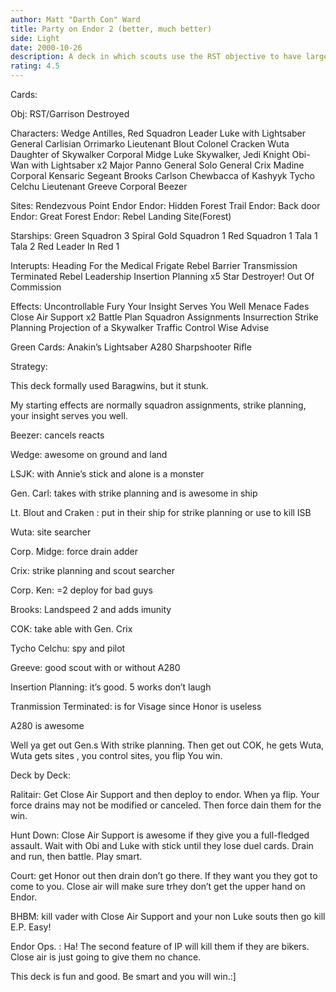 ```yaml
---
author: Matt "Darth Con" Ward
title: Party on Endor 2 (better, much better)
side: Light
date: 2000-10-26
description: A deck in which scouts use the RST objective to have large force drain partys on Endor. Also, you win nearly every battle.
rating: 4.5
---
```

Cards: 

Obj:
RST/Garrison Destroyed

Characters:
Wedge Antilles, Red Squadron Leader
Luke with Lightsaber
General Carlisian
Orrimarko
Lieutenant Blout
Colonel Cracken
Wuta
Daughter of Skywalker
Corporal Midge
Luke Skywalker, Jedi Knight
Obi-Wan with Lightsaber x2
Major Panno
General Solo
General Crix Madine
Corporal Kensaric
Segeant Brooks Carlson
Chewbacca of Kashyyk
Tycho Celchu
Lieutenant Greeve
Corporal Beezer


Sites:
Rendezvous Point
Endor
Endor: Hidden Forest Trail
Endor: Back door
Endor: Great Forest
Endor: Rebel Landing Site(Forest)

Starships:
Green Squadron 3
Spiral
Gold Squadron 1
Red Squadron 1
Tala 1
Tala 2
Red Leader In Red 1

Interupts:
Heading For the Medical Frigate
Rebel Barrier
Transmission Terminated
Rebel Leadership
Insertion Planning x5
Star Destroyer!
Out Of Commission



Effects:
Uncontrollable Fury
Your Insight Serves You Well
Menace Fades
Close Air Support x2
Battle Plan
Squadron Assignments
Insurrection
Strike Planning
Projection of a Skywalker
Traffic Control
Wise Advise

Green Cards:
Anakin’s Lightsaber
A280 Sharpshooter Rifle


Strategy: 

This deck formally used Baragwins, but it stunk.

My starting effects are normally squadron assignments, strike planning, your insight serves you well.

Beezer: cancels reacts

Wedge: awesome on ground and land

LSJK: with Annie’s  stick and alone is a monster

Gen. Carl: takes with strike planning and is awesome in ship

Lt. Blout and Craken : put in their ship for strike planning or use to kill ISB

Wuta: site searcher

Corp. Midge: force drain adder

Crix: strike planning and scout searcher

Corp. Ken: =2 deploy for bad guys

Brooks: Landspeed 2 and adds imunity

COK: take able with Gen. Crix

Tycho Celchu: spy and pilot

Greeve: good scout with or without A280

Insertion Planning: it’s good. 5 works don’t laugh

Tranmission Terminated: is for Visage since Honor is useless

A280 is awesome

Well ya get out Gen.s With strike planning. Then get out COK, he gets Wuta, Wuta gets sites , you control sites, you flip You win.

Deck by Deck:

Ralitair: Get Close Air Support and then deploy to endor. When ya flip. Your force drains may not be modified or canceled. Then force dain them for the win.

Hunt Down: Close Air Support is awesome if they give you a full-fledged assault. Wait with Obi and Luke with stick until they lose duel cards. Drain and run, then battle. Play smart.

 Court: get Honor out then drain don’t go there. If they want you they got to come to you.
Close air will make sure trhey don’t get the upper hand on Endor.

BHBM: kill vader with Close Air Support and your non Luke souts then go kill E.P.
Easy!

Endor Ops. : Ha! The second feature of IP will kill them if they are bikers. Close air is just going to give them no chance.

This deck is fun and good. Be smart and you will win.:] 
